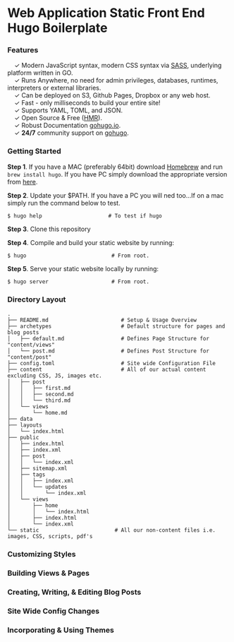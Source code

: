 # Web Application Static Front End Hugo Boilerplate

### Features

&nbsp; &nbsp; ✓ Modern JavaScript syntax, modern CSS syntax via [SASS](http://sass-lang.com/), underlying platform written in GO.<br>
&nbsp; &nbsp; ✓ Runs Anywhere, no need for admin privileges, databases, runtimes, interpreters or external libraries.<br>
&nbsp; &nbsp; ✓ Can be deployed on S3, Github Pages, Dropbox or any web host.<br>
&nbsp; &nbsp; ✓ Fast - only milliseconds to build your entire site!<br>
&nbsp; &nbsp; ✓ Supports YAML, TOML, and JSON.<br>
&nbsp; &nbsp; ✓ Open Source & Free ([HMR](https://github.com/spf13/hugo)).<br>
&nbsp; &nbsp; ✓ Robust Documentation [gohugo.io](https://gohugo.io/overview/introduction/).<br>
&nbsp; &nbsp; ✓ **24/7** community support on [gohugo](https://discuss.gohugo.io/).<br>



### Getting Started

**Step 1**. If you have a MAC (preferably 64bit) download [Homebrew](http://brew.sh/) and run `brew install hugo`. If you have PC simply download the appropriate version from [here](https://github.com/spf13/hugo/releases).

**Step 2**. Update your $PATH. If you have a PC you will ned too...If on a mac simply run the command below to test.

```shell
$ hugo help                     # To test if hugo
```

**Step 3**. Clone this repository


**Step 4**. Compile and build your static website by running:

```shell
$ hugo                           # From root.
```

**Step 5**. Serve your static website locally by running:

```shell
$ hugo server                    # From root.
```



### Directory Layout

```shell
.
├── README.md                       # Setup & Usage Overview
├── archetypes                      # Default structure for pages and blog posts
│   ├── default.md                  # Defines Page Structure for "content/views"
│   └── post.md                     # Defines Post Structure for "content/post"
├── config.toml                     # Site wide Configuration File
├── content                         # All of our actual content excluding CSS, JS, images etc.
│   ├── post
│   │   ├── first.md
│   │   ├── second.md
│   │   └── third.md
│   └── views
│       └── home.md
├── data
├── layouts
│   └── index.html
├── public
│   ├── index.html
│   ├── index.xml
│   ├── post
│   │   └── index.xml
│   ├── sitemap.xml
│   ├── tags
│   │   ├── index.xml
│   │   └── updates
│   │       └── index.xml
│   └── views
│       ├── home
│       │   └── index.html
│       ├── index.html
│       └── index.xml
└── static                        # All our non-content files i.e. images, CSS, scripts, pdf's
```

### Customizing Styles


### Building Views & Pages


### Creating, Writing, & Editing Blog Posts


### Site Wide Config Changes


### Incorporating & Using Themes
